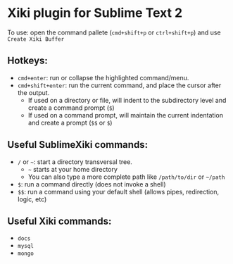 Xiki plugin for Sublime Text 2
====

To use: open the command pallete (`cmd+shift+p` or `ctrl+shift+p`) and use `Create Xiki Buffer`

Hotkeys:
----
  - `cmd+enter`: run or collapse the highlighted command/menu.
  - `cmd+shift+enter`: run the current command, and place the cursor after the output.
    - If used on a directory or file, will indent to the subdirectory level and create a command prompt (`$`)
    - If used on a command prompt, will maintain the current indentation and create a prompt (`$$` or `$`)

Useful SublimeXiki commands:
----

  - `/` or `~`: start a directory transversal tree. 
    - `~` starts at your home directory
    - You can also type a more complete path like `/path/to/dir` or `~/path`
  - `$`: run a command directly (does not invoke a shell)
  - `$$`: run a command using your default shell (allows pipes, redirection, logic, etc)

Useful Xiki commands:
----
  - `docs`
  - `mysql`
  - `mongo`
